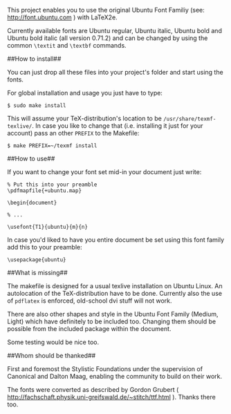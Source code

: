 This project enables you to use the original Ubuntu Font Familiy (see: http://font.ubuntu.com ) with LaTeX2e.

Currently available fonts are Ubuntu regular, Ubuntu italic, Ubuntu bold and Ubuntu bold italic (all version 0.71.2) and can be changed by using the common <code>\\textit</code> and <code>\\textbf</code> commands.

##How to install##

You can just drop all these files into your project's folder and start using the fonts.

For global installation and usage you just have to type:

	$ sudo make install

This will assume your TeX-distribution's location to be	<code>/usr/share/texmf-texlive/</code>. In case you like to change that (i.e. installing it just for your account) pass an other <code>PREFIX</code> to the Makefile:

	$ make PREFIX=~/texmf install

##How to use##

If you want to change your font set mid-in your document just write:

	% Put this into your preamble
	\pdfmapfile{+ubuntu.map}
	
	\begin{document}

	% ...

	\usefont{T1}{ubuntu}{m}{n}

In case you'd liked to have you entire document be set using this font family add this to your preamble:

	\usepackage{ubuntu}

##What is missing##

The makefile is designed for a usual texlive installation on Ubuntu Linux. An autolocation of the TeX-distribution have to be done. Currently also the use of <code>pdflatex</code> is enforced, old-school dvi stuff will not work.

There are also other shapes and style in the Ubuntu Font Family (Medium, Light) which have definitely to be included too. Changing them should be possible from the included package within the document.

Some testing would be nice too.

##Whom should be thanked##

First and foremost the Stylistic Foundations under the supervision of Canonical and Dalton Maag, enabling the community to build on their work.

The fonts were converted as described by Gordon Grubert ( http://fachschaft.physik.uni-greifswald.de/~stitch/ttf.html ). Thanks there too.
